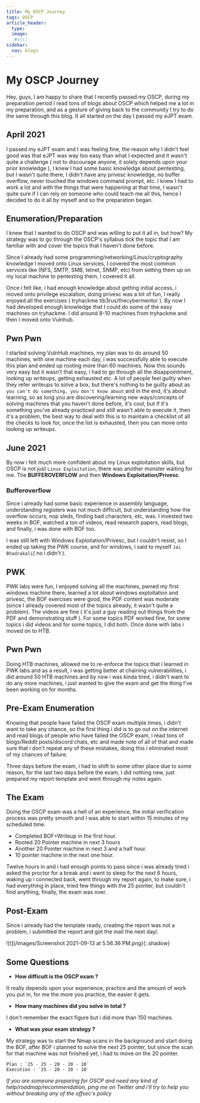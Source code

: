 ```yaml
---
title: My OSCP Journey
tags: OSCP
article_header:
  type: 
  image:
   #src: 
sidebar: 
  nav: blogs
---
```


# My OSCP Journey 

Hey, guys, I am happy to share that I recently passed my OSCP, during my preparation period I read tons of blogs about OSCP which helped me a lot in my preparation, and as a gesture of giving back to the community I try to do the same through this blog. It all started on the day I passed my eJPT exam.

## April 2021
I passed my eJPT exam and I was feeling fine, the reason why I didn't feel good was that eJPT was way too easy than what I expected and it wasn't quite a challenge ( not to discourage anyone, it solely depends upon your prior knowledge ), I knew I had some basic knowledge about pentesting, but I wasn't quite there, I didn't have any privesc knowledge, no buffer overflow, never touched the windows command prompt, etc. I knew I had to work a lot and with the things that were happening at that time, I wasn't quite sure if I can rely on someone who could teach me all this, hence I decided to do it all by myself and so the preparation began. 

## Enumeration/Preparation
I knew that I wanted to do OSCP and was willing to put it all in, but how? 
My strategy was to go through the OSCP's syllabus tick the topic that I am familiar with and cover the topics that I haven't done before. 

Since I already had some programming/networking/Linux/cryptography knowledge I moved onto Linux services, I covered the most common services like (NFS, SMTP, SMB, telnet, SNMP, etc) from setting them up on my local machine to pentesting them, I covered it all. 

Once i felt like, i had enough knowledge about getting initial access, i moved onto privilege escalation, doing privesc was a lot of fun, I really enjoyed all the exercises ( tryhackme tib3rus/thecybermentor ). By now I had developed enough knowledge that I could do some of the easy machines on tryhackme. I did around 8-10 machines from tryhackme and then I moved onto Vulnhub.

## Pwn Pwn 
I started solving VulnHub machines, my plan was to do around 50 machines, with one machine each day,  i was successfully able to execute this plan and ended up rooting more than 60 machines. 
Now this sounds very easy but it wasn't that easy, i had to go through all the disappointment, looking up writeups, getting exhausted etc.
A lot of people feel guilty when they refer writeups to solve a box, but there's nothing to be guilty about as `you can't do something, you don't know about` and in the end, it's about learning, so as long you are discovering/learning new ways/concepts of solving machines that you haven't done before, it's cool, but if it's something you've already practiced and still wasn't able to execute it, then it's a problem, the best way to deal with this is to maintain a checklist of all the checks to look for, once the list is exhausted, then you can move onto looking up writeups. 

## June 2021
By now i felt much more confident about my Linux exploitation skills, but OSCP is not just `Linux Exploitation`, there was another monster waiting for me. The **BUFFEROVERFLOW** and then **Windows Exploitation/Privesc**.

### Bufferoverflow
Since i already had some basic experience in assembly language, understanding registers was not much difficult, but understanding how the overflow occurs, nop sleds, finding bad characters, etc, was. I invested two weeks in BOF, watched a ton of videos, read research papers, read blogs, and finally, i was done with BOF too.

I was still left with Windows Exploitation/Privesc, but I couldn't resist, so I ended up taking the PWK course, and for windows, i said to myself `Jai Bhadrakali`( no i didn't ).

## PWK
PWK labs were fun, I enjoyed solving all the machines, pwned my first windows machine there, learned a lot about windows exploitation and privesc, the BOF exercises were good, the PDF content was moderate (since I already covered most of the topics already, it wasn't quite a problem). The videos are fine ( it's just a guy reading out things from the PDF and demonstrating stuff ). For some topics PDF worked fine, for some topics i did videos and for some topics, I did both. Once done with labs i moved on to HTB.

## Pwn Pwn
Doing HTB machines, allowed me to re-enforce the topics that i learned in PWK labs and as a result, i was getting better at chaining vulnerabilities, i did around 50 HTB machines and by now i was kinda tired, i didn't want to do any more machines, i just wanted to give the exam and get the thing I've been working on for months.

## Pre-Exam Enumeration
Knowing that people have failed the OSCP exam multiple times, i didn't want to take any chance, so the first thing i did is to go out on the internet and read blogs of people who have failed the OSCP exam, i read tons of blogs/Reddit posts/discord chats, etc and made note of all of that and made sure that i don't repeat any of these mistakes, doing this i eliminated most of my chances of failure. 

Three days before the exam, i had to shift to some other place due to some reason, for the last two days before the exam, I did nothing new, just prepared my report template and went through my notes again.

## The Exam
Doing the OSCP exam was a hell of an experience, the initial verification process was pretty smooth and I was able to start within 15 minutes of my scheduled time.

- Completed BOF+Writeup in the first hour.
- Rooted 20 Pointer machine in next 3 hours
- Another 20 Pointer machine in next 3 and a half hour.
- 10 pointer machine in the next one hour.

Twelve hours in and i had enough points to pass since i was already tired i asked the proctor for a break and i went to sleep for the next 6 hours, waking up i connected back, went through my report again, to make sure, i had everything in place, tried few things with the 25 pointer, but couldn't find anything, finally, the exam was over.

## Post-Exam
Since i already had the template ready, creating the report was not a problem, i submitted the report and got the mail the next day/.

![t](/images/Screenshot 2021-09-13 at 5.56.36 PM.png){:.shadow}


## Some Questions
- **How difficult is the OSCP exam ?**

It really depends upon your experience, practice and the amount of work you put in, for me the more you practice, the easier it gets.

- **How many machines did you solve in total ?**

I don't remember the exact figure but i did more than 150 machines.

- **What was your exam strategy ?**

My strategy was to start the Nmap scans in the background and start doing the BOF, after BOF i planned to solve the next 25 pointer, but since the scan for that machine was not finished yet, i had to move on the 20 pointer.
	
	Plan : `25 - 25 - 20 - 20 - 10`
	Execution : `25 - 20 - 20 - 10`


*If you are someone preparing for OSCP and need any kind of help/roadmap/recommendation, ping me on Twitter and i'll try to help you without breaking any of the offsec's policy*